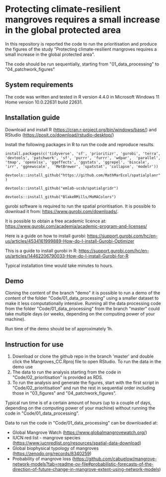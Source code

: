 # Protecting climate-resilient mangroves requires a small increase in the global protected area

In this repository is reported the code to run the prioritisation and produce the figures of the study "Protecting climate-resilient mangroves requires a small increase in the global protected area".

The code should be run sequentially, starting from "01_data_processing" to "04_patchwork_figures"

## System requirements
The code was written and tested in R version 4.4.0 in Microsoft Windows 11 Home version 10.0.22631 build 22631.

## Installation guide
Download and install R (https://cran.r-project.org/bin/windows/base/) and RStudio (https://posit.co/download/rstudio-desktop/)

Install the following packages in R to run the code and reproduce results.

`install.packages(c('tidyverse', 'sf', 'prioritizr', 'gurobi', 'terra', 'devtools', 'patchwork', 'sf', 'purrr', 'furrr', 'wdpar', 
                   'parallel', 'tmap', 'openxlsx', 'ggeffects', 'ggstats', 'ggrepel', 'biscale', 'irr', 'ggnewscale', 
                   'MetBrewer', 'spatstat', 'collapse', 'modelr'))`
                   
`devtools::install_github("https://github.com/MathMarEcol/spatialplanr")`

`devtools::install_github("emlab-ucsb/spatialgridr")`

`devtools::install_github("BlakeRMills/MoMAColors")`

gurobi software is required to run the spatial prioritisation. It is possible to download it from: https://www.gurobi.com/downloads/. 

It is possible to obtain a free academic licence at: https://www.gurobi.com/academia/academic-program-and-licenses/

Here is a guide on how to install gurobi: https://support.gurobi.com/hc/en-us/articles/4534161999889-How-do-I-install-Gurobi-Optimizer

This is a guide to install gurobi in R: https://support.gurobi.com/hc/en-us/articles/14462206790033-How-do-I-install-Gurobi-for-R

Typical installation time would take minutes to hours.

## Demo
Cloning the content of the branch "demo" it is possible to run a demo of the content of the folder "Code/01_data_processing" using a smaller dataset to make it less computationally intensive. Running all the data processing code from the folder "Code/01_data_processing" from the branch "master" could take multiple days (or weeks, depending on the computing power of your machine).

Run time of the demo should be of approximately 1h.

## Instruction for use

1. Download or clone the github repo in the branch 'master' and double click the Mangroves_CC.Rproj file to open RStudio. To run the data in the demo use
2. The data to run the analysis starting from the code in "Code/02_prioritisation" is provided as RDS.
3. To run the analysis and generate the figures, start with the first script in "Code/02_prioritisation" and run the rest in sequential order including those in "03_figures" and "04_patchwork_figures".

Typical run time is of a certain amount of hours (up to a couple of days, depending on the computing power of your machine) without running the code in "Code/01_data_processing". 

Data to run the code in "Code/01_data_processing" can be downloaded at:

- Global Mangrove Watch (https://www.globalmangrovewatch.org/)
- IUCN red list - mangrove species (https://www.iucnredlist.org/resources/spatial-data-download)
- Global biophysical typology of mangroves (https://zenodo.org/records/8340259)
- Probability of mangrove loss (https://github.com/cabuelow/mangrove-network-models?tab=readme-ov-file#probabilistic-forecasts-of-the-direction-of-future-change-in-mangrove-extent-using-network-models)
